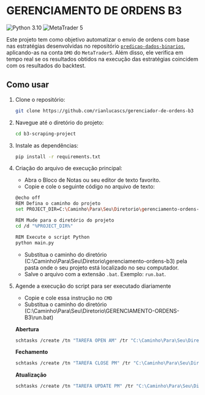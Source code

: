 <!-- ![polvo](https://i.gifer.com/EGU.gif) -->

# GERENCIAMENTO DE ORDENS B3

![Python 3.10](https://img.shields.io/badge/Python-3.10-blue?logo=python&logoColor=white&color=3776ab&style=flat-square) ![MetaTrader 5](https://www.icmcapital.com/assets/images/mt5-logo-mob.png)

Este projeto tem como objetivo automatizar o envio de ordens com base nas estratégias desenvolvidas no repositório [`predicao-dados-binarios`](https://github.com/rianlucascs/predicao-dados-binarios), aplicando-as na conta `DMO` do `MetaTrader5`. Além disso, ele verifica em tempo real se os resultados obtidos na execução das estratégias coincidem com os resultados do backtest.

## Como usar

1. Clone o repositório:
    ```bash
    git clone https://github.com/rianlucascs/gerenciador-de-ordens-b3

2. Navegue até o diretório do projeto:
    ```bash
    cd b3-scraping-project

3. Instale as dependências:
    ```bash
    pip install -r requirements.txt

4. Criação do arquivo de execução principal:
    - Abra o Bloco de Notas ou seu editor de texto favorito.
    - Copie e cole o seguinte código no arquivo de texto:
    ```bash
    @echo off
    REM Defina o caminho do projeto
    set PROJECT_DIR=C:\Caminho\Para\Seu\Diretorio\gerenciamento-ordens-b3

    REM Mude para o diretório do projeto
    cd /d "%PROJECT_DIR%"

    REM Execute o script Python
    python main.py
    ```
    - Substitua o caminho do diretório (C:\Caminho\Para\Seu\Diretorio\gerenciamento-ordens-b3) pela pasta onde o seu projeto está localizado no seu computador.
    - Salve o arquivo com a extensão `.bat`. Exemplo: `run.bat`.

5. Agende a execução do script para ser executado diariamente
    
    - Copie e cole essa instrução no `CMD`
    - Substitua o caminho do diretório (C:\Caminho\Para\Seu\Diretorio\GERENCIAMENTO-ORDENS-B3\run.bat)

    **Abertura**
    ```bash
    schtasks /create /tn "TAREFA OPEN AM" /tr "C:\Caminho\Para\Seu\Diretorio\GERENCIAMENTO-ORDENS-B3\run.bat" /sc daily /st 08:50
    ```

    **Fechamento**
    ```bash
    schtasks /create /tn "TAREFA CLOSE PM" /tr "C:\Caminho\Para\Seu\Diretorio\GERENCIAMENTO-ORDENS-B3\run.bat" /sc daily /st 16:35
    ```

    **Atualização**
    ```bash
    schtasks /create /tn "TAREFA UPDATE PM" /tr "C:\Caminho\Para\Seu\Diretorio\GERENCIAMENTO-ORDENS-B3\run.bat" /sc daily /st 20:30
    ```
